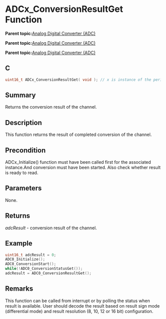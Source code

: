 # ADCx\_ConversionResultGet Function

**Parent topic:**[Analog Digital Converter \(ADC\)](GUID-F31CDD9C-2394-49F1-B452-378D4EB3E210.md)

**Parent topic:**[Analog Digital Converter \(ADC\)](GUID-71E0623C-498F-4F50-92AD-FCE22FA3CAB4.md)

**Parent topic:**[Analog Digital Converter \(ADC\)](GUID-6E851777-3AFA-4FC5-A7DE-14CB9DD2E033.md)

## C

```c
uint16_t ADCx_ConversionResultGet( void ); // x is instance of the peripheral and it is applicable only for devices having multiple instances of the peripheral.
```

## Summary

Returns the conversion result of the channel.

## Description

This function returns the result of completed conversion of the channel.

## Precondition

ADCx\_Initialize\(\) function must have been called first for the associated instance.And conversion must have been started. Also check whether result is ready to read.

## Parameters

None.

## Returns

*adcResult* - conversion result of the channel.

## Example

```c
uint16_t adcResult = 0;
ADC0_Initialize();
ADC0_ConversionStart();
while(!ADC0_ConversionStatusGet());
adcResult = ADC0_ConversionResultGet();
```

## Remarks

This function can be called from interrupt or by polling the status when result is available. User should decode the result based on result sign mode \(differential mode\) and result resolution \(8, 10, 12 or 16 bit\) configuration.

